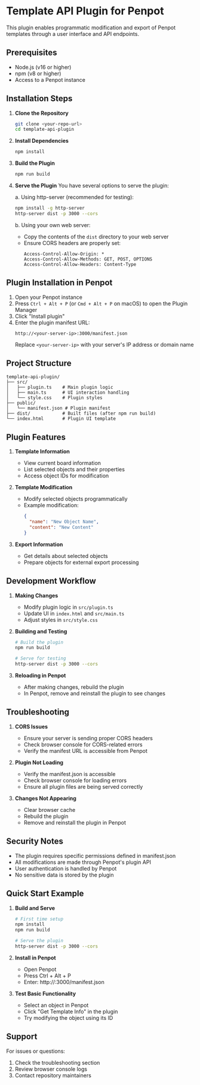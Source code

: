 # Template API Plugin for Penpot

This plugin enables programmatic modification and export of Penpot templates through a user interface and API endpoints.

## Prerequisites

- Node.js (v16 or higher)
- npm (v8 or higher)
- Access to a Penpot instance

## Installation Steps

1. **Clone the Repository**
   ```bash
   git clone <your-repo-url>
   cd template-api-plugin
   ```

2. **Install Dependencies**
   ```bash
   npm install
   ```

3. **Build the Plugin**
   ```bash
   npm run build
   ```

4. **Serve the Plugin**
   You have several options to serve the plugin:

   a. Using http-server (recommended for testing):
   ```bash
   npm install -g http-server
   http-server dist -p 3000 --cors
   ```

   b. Using your own web server:
   - Copy the contents of the `dist` directory to your web server
   - Ensure CORS headers are properly set:
     ```
     Access-Control-Allow-Origin: *
     Access-Control-Allow-Methods: GET, POST, OPTIONS
     Access-Control-Allow-Headers: Content-Type
     ```

## Plugin Installation in Penpot

1. Open your Penpot instance
2. Press `Ctrl + Alt + P` (or `Cmd + Alt + P` on macOS) to open the Plugin Manager
3. Click "Install plugin"
4. Enter the plugin manifest URL:
   ```
   http://<your-server-ip>:3000/manifest.json
   ```
   Replace `<your-server-ip>` with your server's IP address or domain name

## Project Structure
```
template-api-plugin/
├── src/
│   ├── plugin.ts    # Main plugin logic
│   ├── main.ts      # UI interaction handling
│   └── style.css    # Plugin styles
├── public/
│   └── manifest.json # Plugin manifest
├── dist/            # Built files (after npm run build)
└── index.html       # Plugin UI template
```

## Plugin Features

1. **Template Information**
   - View current board information
   - List selected objects and their properties
   - Access object IDs for modification

2. **Template Modification**
   - Modify selected objects programmatically
   - Example modification:
     ```json
     {
       "name": "New Object Name",
       "content": "New Content"
     }
     ```

3. **Export Information**
   - Get details about selected objects
   - Prepare objects for external export processing

## Development Workflow

1. **Making Changes**
   - Modify plugin logic in `src/plugin.ts`
   - Update UI in `index.html` and `src/main.ts`
   - Adjust styles in `src/style.css`

2. **Building and Testing**
   ```bash
   # Build the plugin
   npm run build

   # Serve for testing
   http-server dist -p 3000 --cors
   ```

3. **Reloading in Penpot**
   - After making changes, rebuild the plugin
   - In Penpot, remove and reinstall the plugin to see changes

## Troubleshooting

1. **CORS Issues**
   - Ensure your server is sending proper CORS headers
   - Check browser console for CORS-related errors
   - Verify the manifest URL is accessible from Penpot

2. **Plugin Not Loading**
   - Verify the manifest.json is accessible
   - Check browser console for loading errors
   - Ensure all plugin files are being served correctly

3. **Changes Not Appearing**
   - Clear browser cache
   - Rebuild the plugin
   - Remove and reinstall the plugin in Penpot

## Security Notes

- The plugin requires specific permissions defined in manifest.json
- All modifications are made through Penpot's plugin API
- User authentication is handled by Penpot
- No sensitive data is stored by the plugin

## Quick Start Example

1. **Build and Serve**
   ```bash
   # First time setup
   npm install
   npm run build
   
   # Serve the plugin
   http-server dist -p 3000 --cors
   ```

2. **Install in Penpot**
   - Open Penpot
   - Press Ctrl + Alt + P
   - Enter: http://<your-server-ip>:3000/manifest.json

3. **Test Basic Functionality**
   - Select an object in Penpot
   - Click "Get Template Info" in the plugin
   - Try modifying the object using its ID

## Support

For issues or questions:
1. Check the troubleshooting section
2. Review browser console logs
3. Contact repository maintainers